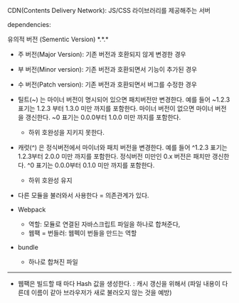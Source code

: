 CDN(Contents Delivery Network): JS/CSS 라이브러리를 제공해주는 서버

dependencies:

유의적 버전 (Sementic Version) \*.\*.\*

- 주 버전(Major Version): 기존 버전과 호환되지 않게 변경한 경우
- 부 버전(Minor version): 기존 버전과 호환되면서 기능이 추가된 경우
- 수 버전(Patch version): 기존 버전과 호환되면서 버그를 수정한 경우

- 틸트(~) 는 마이너 버전이 명시되어 있으면 패치버전만 변경한다. 예를 들어 ~1.2.3 표기는 1.2.3 부터 1.3.0 미만 까지를 포함한다. 마이너 버전이 없으면 마이너 버전을 갱신한다. ~0 표기는 0.0.0부터 1.0.0 미만 까지를 포함한다.

  - 하위 호완성을 지키지 못한다.

- 캐럿(^) 은 정식버전에서 마이너와 패치 버전을 변경한다. 예를 들어 ^1.2.3 표기는 1.2.3부터 2.0.0 미만 까지를 포함한다. 정식버전 미만인 0.x 버전은 패치만 갱신한다. ^0 표기는 0.0.0부터 0.1.0 미만 까지를 포함한다.

  - 하위 호완성 유지

- 다른 모듈을 불러와서 사용한다 = 의존관계가 있다.
- Webpack
  - 역할: 모듈로 연결된 자바스크립트 파일을 하나로 합쳐준다,
  - 웹팩 = 번들러: 웹펙이 번들을 만드는 역할
- bundle
  - 하나로 합쳐진 파일

---

- 웹팩은 빌드할 때 마다 Hash 값을 생성한다. : 캐시 갱신을 위해서 (파일 내용이 다른데 이름이 같아 브라우저가 새로 불러오지 않는 것을 예방)
